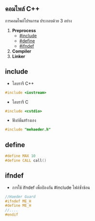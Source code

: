 ## คอมไพล์ C++
การคอมไพล์โปรแกรม ประกอบด้วย 3 อย่าง
1. **Preprocess**
    * [#include](#include)
    * [#define](#define)
    * [#ifndef](#ifndef)
2. **Compiler**
3. **Linker**

## include
* ไลบรารี C++
```cpp
#include <iostream>
```
* ไลบรารี C
```cpp
#include <cstdio>
```
* ฟังก์ชันสร้างเอง
```cpp
#include "mehaeder.h"
```

## define
```cpp
#define MAX 10
#define CALL call()
```

## ifndef
* การใช้ ifndef เพื่อป้องกัน #include ไฟล์ซ้ำซ้อน 
```cpp
//Haeder Guard
#ifndef ME_H
#define ME_H
//....
#endif
```